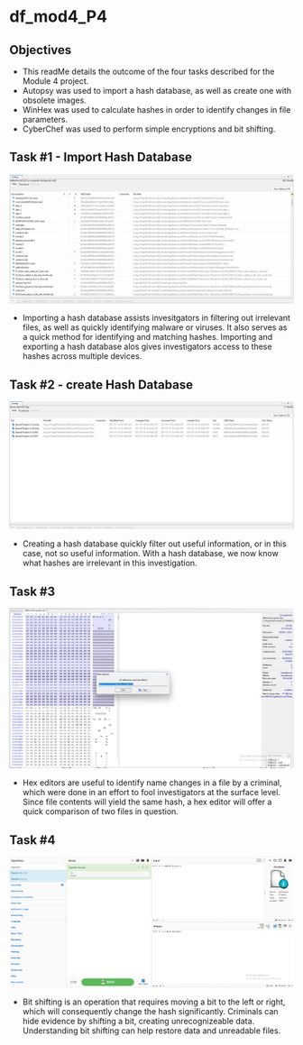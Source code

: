 # df_mod4_P4
## Objectives
- This readMe details the outcome of the four tasks described for the Module 4 project.
- Autopsy was used to import a hash database, as well as create one with obsolete images.
- WinHex was used to calculate hashes in order to identify changes in file parameters.
- CyberChef was used to perform simple encryptions and bit shifting.

## Task #1 - Import Hash Database
![Import hash set screenshot](image-4.png)
- Importing a hash database assists invesitgators in filtering out irrelevant files, as well as quickly identifying malware or viruses. It also serves as a quick method for identifying and matching hashes. Importing and exporting a hash database alos gives investigators access to these hashes across multiple devices.

## Task #2 - create Hash Database
![Known bad files screenshot](image-2.png)
- Creating a hash database quickly filter out useful information, or in this case, not so useful information. With a hash database, we now know what hashes are irrelevant in this investigation.

## Task #3
![WinHex hash calculation](image-3.png)
- Hex editors are useful to identify name changes in a file by a criminal, which were done in an effort to fool investigators at the surface level. Since file contents will yield the same hash, a hex editor will offer a quick comparison of two files in question.

## Task #4
![Vigenère Decode screenshot](image-1.png)
- Bit shifting is an operation that requires moving a bit to the left or right, which will consequently change the hash significantly. Criminals can hide evidence by shifting a bit, creating unrecognizeable data. Understanding bit shifting can help restore data and unreadable files.